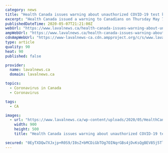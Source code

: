 ```yaml
---
category: news
title: "Health Canada issues warning about unauthorized COVID-19 test kits"
excerpt: "Health Canada issued a warning to Canadians on Thursday May 7 not to buy home diagnostic test kits, including mail-in sample collection kits claiming to diagnose or detect COVID-19, because they may provide inaccurate or false results. “These products have not been authorized by Health Canada, which means they have not been reviewed for ..."
publishedDateTime: 2020-05-07T21:21:00Z
webUrl: "https://www.lavalnews.ca/health-canada-issues-warning-about-unauthorized-covid-19-test-kits/"
ampWebUrl: "https://www.lavalnews.ca/health-canada-issues-warning-about-unauthorized-covid-19-test-kits/?amp"
cdnAmpWebUrl: "https://www-lavalnews-ca.cdn.ampproject.org/c/s/www.lavalnews.ca/health-canada-issues-warning-about-unauthorized-covid-19-test-kits/?amp"
type: article
quality: 90
heat: 90
published: false

provider:
  name: lavalnews.ca
  domain: lavalnews.ca

topics:
  - Coronavirus in Canada
  - Coronavirus

tags:
  - CA

images:
  - url: "https://www.lavalnews.ca/wp-content/uploads/2020/05/HealthCanadaLogo2.jpg"
    width: 900
    height: 500
    title: "Health Canada issues warning about unauthorized COVID-19 test kits"

secured: "0EyTXDQw7XJxjp+R0S9/I0sZ+bMCDiGbTOg7OINqrGBs4jDvKsQgBEV85j5TlOd2KcJr5QgGV9klUlrGqsWLbftGB/LNlqjbXGVTLDKYLsR+sRsKM5sX6ZJ1EkFEQlyUDf53ChLCAq+mTr8KE8lxgacU74OQXdAdPKMBJ88wQzXhTPIM1jVaBEBhciujecAlIYBCWJYgEbutkJWc1NuCn7mGu93bfHtxYAzF2pgPgYeRIc0yy43mQ0UFgPTMilYknuUtu3lNQM745aqrodu3e6vkBVYMA1hDRuPh5T4jciBjR7syq/YtuRN8dqWKuqbdOMNNoZnggvw80Wf4iYguyO9yB2CRXFc+gY2Gx9Q2rVIrWZ0nbjam9fqVnKQSkicp3+lLAd/Vlt65ortjMMZILkLQWHeDXsVvwUa+5Y6dVu84X1OjkYemEbrvHZGy57SQWcCU/SkujMewfCbLqNrVqeJZWua5ZWjz+r2Sqg8GlcM=;tVpDs/9Xam76NORswgWgSA=="
---
```



